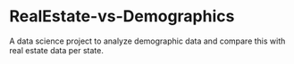 # RealEstate-vs-Demographics
A data science project to analyze demographic data and compare this with real estate data per state. 

